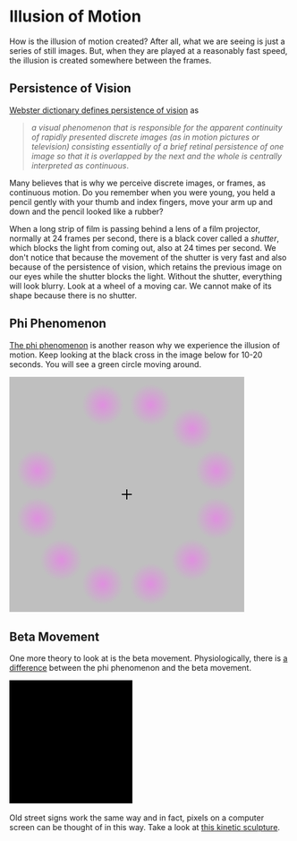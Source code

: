 # Illusion of Motion

How is the illusion of motion created? After all, what we are seeing is just a series of still images. But, when they are played at a reasonably fast speed, the illusion is created somewhere between the frames. 

## Persistence of Vision
[Webster dictionary defines persistence of vision](http://www.merriam-webster.com/medical/persistence%20of%20vision) as  
> *a visual phenomenon that is responsible for the apparent continuity of rapidly presented discrete images (as in motion pictures or television) consisting essentially of a brief retinal persistence of one image so that it is overlapped by the next and the whole is centrally interpreted as continuous*.  

Many believes that is why we perceive discrete images, or frames, as continuous motion. Do you remember when you were young, you held a pencil gently with your thumb and index fingers, move your arm up and down and the pencil looked like a rubber?

When a long strip of film is passing behind a lens of a film projector, normally at 24 frames per second, there is a black cover called a *shutter*, which blocks the light from coming out, also at 24 times per second. We don't notice that because the movement of the shutter is very fast and also because of the persistence of vision, which retains the previous image on our eyes while the shutter blocks the light. Without the shutter, everything will look blurry. Look at a wheel of a moving car. We cannot make of its shape because there is no shutter.

## Phi Phenomenon
[The phi phenomenon](https://en.wikipedia.org/wiki/Phi_phenomenon) is another reason why we experience the illusion of motion. Keep looking at the black cross in the image below for 10-20 seconds. You will see a green circle moving around.

![Phi Phenomenon](../images/w1/Lilac-Chaser.gif)


## Beta Movement
One more theory to look at is the beta movement. Physiologically, there is [a difference](http://mesosyn.com/mental8-14.html) between the phi phenomenon and the beta movement.

![Beta Movement](../images/w1/Beta-movement.gif)

Old street signs work the same way and in fact, pixels on a computer screen can be thought of in this way. Take a look at [this kinetic sculpture](https://vimeo.com/90523113).
